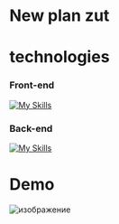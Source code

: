 # New plan zut

# technologies
### Front-end
[![My Skills](https://skillicons.dev/icons?i=html,css,javascript&theme=dark&perline=15)](https://skillicons.dev)

### Back-end
[![My Skills](https://skillicons.dev/icons?i=php&theme=dark&perline=15)](https://skillicons.dev)

# Demo
![изображение](https://github.com/user-attachments/assets/971cf760-469b-43f6-9bf2-6dd64ca15222)

